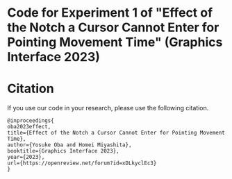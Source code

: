 # Code for Experiment 1 of "Effect of the Notch a Cursor Cannot Enter for Pointing Movement Time" (Graphics Interface 2023)

# Citation
If you use our code in your research, please use the following citation.
```
@inproceedings{
oba2023effect,
title={Effect of the Notch a Cursor Cannot Enter for Pointing Movement Time},
author={Yosuke Oba and Homei Miyashita},
booktitle={Graphics Interface 2023},
year={2023},
url={https://openreview.net/forum?id=xDLkyclEc3}
}
```
